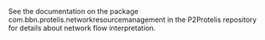 See the documentation on the package
com.bbn.protelis.networkresourcemanagement in the P2Protelis repository for
details about network flow interpretation.
